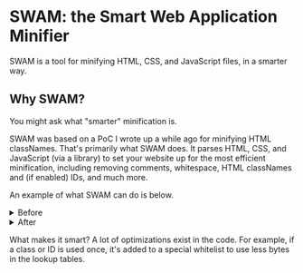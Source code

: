 # SWAM: the Smart Web Application Minifier

SWAM is a tool for minifying HTML, CSS, and JavaScript files, in a smarter way.

## Why SWAM?

You might ask what "smarter" minification is.

SWAM was based on a PoC I wrote up a while ago for minifying HTML classNames. That's primarily what SWAM does. It parses HTML, CSS, and JavaScript (via a library) to set your website up for the most efficient minification, including removing comments, whitespace, HTML classNames and (if enabled) IDs, and much more.

An example of what SWAM can do is below.

<details>
<summary>Before</summary>

```html
<style>
    .red {
        color: red;
    }
    .blue {
        color: blue;
    }
    .green {
        color: green;
    }
    .hidden {
        display: none;
    }
    #header {
        background-color: red;
    }
</style>

<div>
    <header id="header" class="green">
        <h1>Hello World!</h1>
    </header>
    <article>
        <p>This is some text.</p>
        <p>
            <span class="red">I'm red.</span> <span class="green">I'm green.</span> <span class="green">Me too!</span>
            <br />
            <span class="blue">And I'm blue.</span>
            <br />
            <div class="hidden" id="to-unhide">I appear after the page loads.</div>
        </p>
    </article>
</div>

<script>
    document.getElementByID('to-unhide').classList.remove('hidden');
</script>
```

</details>
<details>
<summary>After</summary>

<!-- prettier-ignore-start -->

```js
// configured similar to
{
    minifyClassNames: true,
    minifyIDs: true,
    whitelistIDs: [ 'header' ],
    jsName: '_'
}
```

```html
<!-- made less minified for readability reasons -->
<style>
    /* prioritizing more often used classes to earlier names */
    .b { color: red; }
    .c { color: blue; }
    .a { color: green; }
    .d { display: none; }
</style>

<div>
    <header id="header" class="a">
        <h1>Hello World!</h1>
    </header>
    <article>
        <p>This is some text.</p>
        <p>
            <span class="b">I'm red.</span> <span class="a">I'm green.</span> <span class="a">Me too!</span>
            <br />
            <span class="c">And I'm blue.</span>
            <br />
            <div class="d" id="a">I appear after the page loads.</div>
        </p>
    </article>
</div>

<script>
    document.getElementByID(_.id('to-unhide')).classList.remove(_.class('hidden'));
</script>
```

<!-- prettier-ignore-end -->

</details>

What makes it smart? A lot of optimizations exist in the code. For example, if a class or ID is used once, it's added to a special whitelist to use less bytes in the lookup tables.